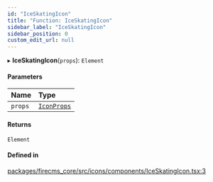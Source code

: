 ```yaml
---
id: "IceSkatingIcon"
title: "Function: IceSkatingIcon"
sidebar_label: "IceSkatingIcon"
sidebar_position: 0
custom_edit_url: null
---
```


▸ **IceSkatingIcon**(`props`): `Element`

#### Parameters

| Name | Type |
| :------ | :------ |
| `props` | [`IconProps`](../types/IconProps.md) |

#### Returns

`Element`

#### Defined in

[packages/firecms_core/src/icons/components/IceSkatingIcon.tsx:3](https://github.com/FireCMSco/firecms/blob/d45f3739/packages/firecms_core/src/icons/components/IceSkatingIcon.tsx#L3)
